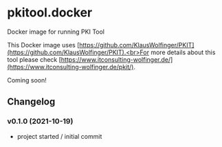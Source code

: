 # pkitool.docker
Docker image for running PKI Tool

This Docker image uses [https://github.com/KlausWolfinger/PKIT](https://github.com/KlausWolfinger/PKIT).<br>For more details about this tool please check [https://www.itconsulting-wolfinger.de/](https://www.itconsulting-wolfinger.de/pkit/).

Coming soon!

## Changelog

### v0.1.0 (2021-10-19)
* project started / initial commit
